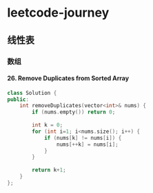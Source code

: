 # leetcode-journey

## 线性表
### 数组
#### 26. Remove Duplicates from Sorted Array
```cpp
class Solution {
public:
    int removeDuplicates(vector<int>& nums) {
        if (nums.empty()) return 0;
        
        int k = 0;
        for (int i=1; i<nums.size(); i++) {
            if (nums[k] != nums[i]) {
                nums[++k] = nums[i];
            }
        }
        
        return k+1;
    }
};
```
